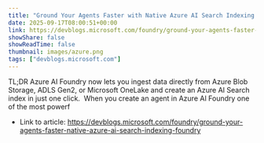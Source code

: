 ```yaml
---
title: "Ground Your Agents Faster with Native Azure AI Search Indexing in Foundry"
date: 2025-09-17T08:00:51+00:00
link: https://devblogs.microsoft.com/foundry/ground-your-agents-faster-native-azure-ai-search-indexing-foundry
showShare: false
showReadTime: false
thumbnail: images/azure.png
tags: ["devblogs.microsoft.com"]
---
```

TL;DR Azure AI Foundry now lets you ingest data directly from Azure Blob Storage, ADLS Gen2, or Microsoft OneLake and create an Azure AI Search index in just one click.  When you create an agent in Azure AI Foundry one of the most powerf

- Link to article: https://devblogs.microsoft.com/foundry/ground-your-agents-faster-native-azure-ai-search-indexing-foundry
